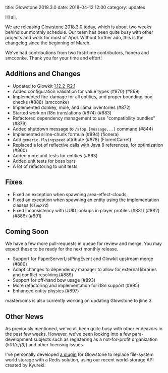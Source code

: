 title: Glowstone 2018.3.0
date: 2018-04-12 12:00
category: updates

Hi all,

We are releasing [Glowstone 2018.3.0](https://github.com/GlowstoneMC/Glowstone/releases/tag/2018.3.0) today, which is about two weeks behind our monthly schedule. Our team has been quite busy with other
projects and work for most of April. Without further ado, this is the changelog since the beginning of March.

We've had contributions from two first-time contributors, fionera and smcconke. Thank you for your time and effort!

## Additions and Changes

* Updated to Glowkit [1.12.2-R2.1](https://github.com/GlowstoneMC/Glowkit/commit/024fbc21140b9533cb84e323162bff02f0f379fb)
* Added configuration validation for value types (#870) (#869)
* Implemented fire-damage for all entities, and proper bounding-box checks (#888) (smcconke)
* Implemented donkey, mule, and llama inventories (#872)
* Started work on i18n translations (#874) (#883)
* Refactored dependency management to use "compatibility bundles" (#879)
* Added shutdown message to `/stop [message...]` command (#844)
* Implemented slime-chunk formula (#894) (fionera)
* Add `generic.flyingspeed` attribute (#878) (FlorentCarret)
* Replaced a lot of reflective calls with Java 8 references, for optimization (#860)
* Added more unit tests for entities (#863)
* Added unit tests for boss bars
* A lot of refactoring to unit tests

## Fixes

* Fixed an exception when spawning area-effect-clouds
* Fixed an exception when spawning an entity using the implementation classes (`GlowXYZ`)
* Fixed inconsistency with UUID lookups in player profiles (#881) (#882) (#886) (#891)

## Coming Soon

We have a few more pull-requests in queue for review and merge. You may expect these to be ready for the next monthly release.

* Support for PaperServerListPingEvent and Glowkit upstream merge (#880)
* Adapt changes to dependency manager to allow for external libraries and conflict resolving (#889)
* Support for off-hand bow usage (#893)
* More refactoring and implementation for i18n support (#895)
* Enhanced entity physics (#897)

mastercoms is also currently working on updating Glowstone to jline 3.

## Other News

As previously mentioned, we've all been quite busy with other endeavors in the past few weeks. However, we've been looking into a few
para-development subjects such as registering as a not-for-profit organization (*501(c)(3)*) and other licensing issues.

I've personally developed [a plugin](https://github.com/momothereal/gsredis) for Glowstone to replace file-system world storage with a Redis solution, using our recent world-storage API created by Kyureki.
